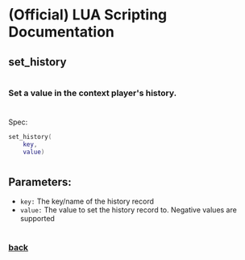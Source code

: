 
# (Official) LUA Scripting Documentation

## set_history
#
### Set a value in the context player's history.
#
Spec:
```lua
set_history(
	key,
	value)
```
#
## Parameters:
- `key:` The key/name of the history record
- `value:` The value to set the history record to. Negative values are supported
#
### [back](../history)
